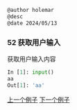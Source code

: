 ```markdown
@author holemar
@desc 
@date 2024/05/13
```

### 52 获取用户输入　

获取用户输入内容

```python
In [1]: input()
aa
Out[1]: 'aa'
```

[上一个例子](51.md)    [下一个例子](53.md)